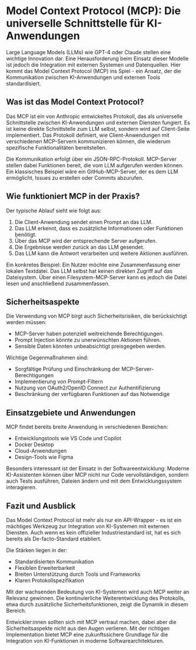 # Model Context Protocol (MCP): Die universelle Schnittstelle für KI-Anwendungen

Large Language Models (LLMs) wie GPT-4 oder Claude stellen eine wichtige Innovation dar. Eine Herausforderung beim Einsatz dieser Modelle ist jedoch die Integration mit externen Systemen und Datenquellen. Hier kommt das Model Context Protocol (MCP) ins Spiel - ein Ansatz, der die Kommunikation zwischen KI-Anwendungen und externen Tools standardisiert.

## Was ist das Model Context Protocol?

Das MCP ist ein von Anthropic entwickeltes Protokoll, das als universelle Schnittstelle zwischen KI-Anwendungen und externen Diensten fungiert. Es ist keine direkte Schnittstelle zum LLM selbst, sondern wird auf Client-Seite implementiert. Das Protokoll definiert, wie Client-Anwendungen mit verschiedenen MCP-Servern kommunizieren können, die wiederum spezifische Funktionalitäten bereitstellen.

Die Kommunikation erfolgt über ein JSON-RPC-Protokoll. MCP-Server stellen dabei Funktionen bereit, die vom LLM aufgerufen werden können. Ein klassisches Beispiel wäre ein GitHub-MCP-Server, der es dem LLM ermöglicht, Issues zu erstellen oder Commits abzurufen.

## Wie funktioniert MCP in der Praxis?

Der typische Ablauf sieht wie folgt aus:

1. Die Client-Anwendung sendet einen Prompt an das LLM.
2. Das LLM erkennt, dass es zusätzliche Informationen oder Funktionen benötigt.
3. Über das MCP wird der entsprechende Server aufgerufen.
4. Die Ergebnisse werden zurück an das LLM gesendet.
5. Das LLM kann die Antwort verarbeiten und weitere Aktionen ausführen.

Ein konkretes Beispiel: Ein Nutzer möchte eine Zusammenfassung einer lokalen Textdatei. Das LLM selbst hat keinen direkten Zugriff auf das Dateisystem. Über einen Filesystem-MCP-Server kann es jedoch die Datei lesen und anschließend zusammenfassen.

## Sicherheitsaspekte

Die Verwendung von MCP birgt auch Sicherheitsrisiken, die berücksichtigt werden müssen:

- MCP-Server haben potenziell weitreichende Berechtigungen.
- Prompt Injection könnte zu unerwünschten Aktionen führen. 
- Sensible Daten könnten unbeabsichtigt preisgegeben werden.

Wichtige Gegenmaßnahmen sind:

- Sorgfältige Prüfung und Einschränkung der MCP-Server-Berechtigungen
- Implementierung von Prompt-Filtern
- Nutzung von OAuth2/OpenID Connect zur Authentifizierung
- Beschränkung der verfügbaren Funktionen auf das Notwendige

## Einsatzgebiete und Anwendungen

MCP findet bereits breite Anwendung in verschiedenen Bereichen:

- Entwicklungstools wie VS Code und Copilot
- Docker Desktop
- Cloud-Anwendungen
- Design-Tools wie Figma

Besonders interessant ist der Einsatz in der Softwareentwicklung: Moderne KI-Assistenten können über MCP nicht nur Code vervollständigen, sondern auch Tests ausführen, Dateien ändern und mit dem Entwicklungssystem interagieren.

## Fazit und Ausblick

Das Model Context Protocol ist mehr als nur ein API-Wrapper - es ist ein mächtiges Werkzeug zur Integration von KI-Systemen mit externen Diensten. Auch wenn es kein offizieller Industriestandard ist, hat es sich bereits als De-facto-Standard etabliert.

Die Stärken liegen in der:
- Standardisierten Kommunikation
- Flexiblen Erweiterbarkeit
- Breiten Unterstützung durch Tools und Frameworks
- Klaren Protokollspezifikation

Mit der wachsenden Bedeutung von KI-Systemen wird auch MCP weiter an Relevanz gewinnen. Die kontinuierliche Weiterentwicklung des Protokolls, etwa durch zusätzliche Sicherheitsfunktionen, zeigt die Dynamik in diesem Bereich.

Entwickler:innen sollten sich mit MCP vertraut machen, dabei aber die Sicherheitsaspekte nicht aus den Augen verlieren. Mit der richtigen Implementation bietet MCP eine zukunftssichere Grundlage für die Integration von KI-Funktionen in moderne Softwarearchitekturen.
